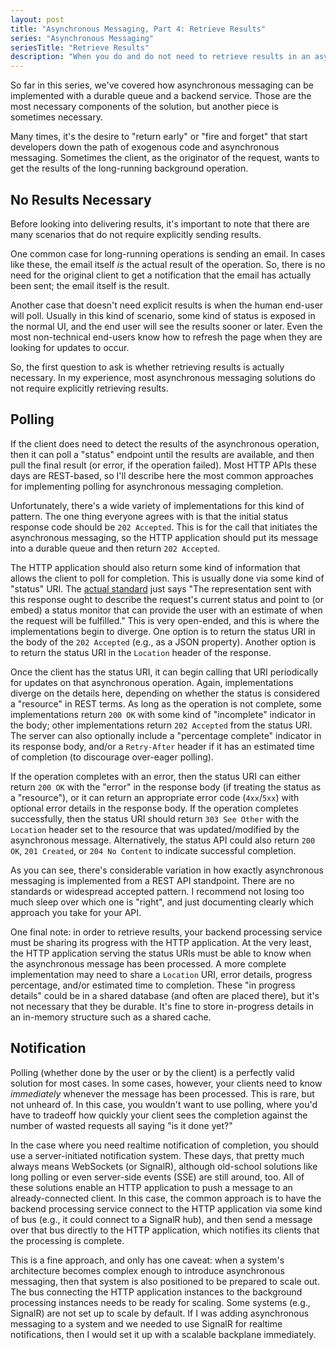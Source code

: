 ```yaml
---
layout: post
title: "Asynchronous Messaging, Part 4: Retrieve Results"
series: "Asynchronous Messaging"
seriesTitle: "Retrieve Results"
description: "When you do and do not need to retrieve results in an asynchronous messaging solution, and methods for doing so."
---
```


So far in this series, we've covered how asynchronous messaging can be implemented with a durable queue and a backend service. Those are the most necessary components of the solution, but another piece is sometimes necessary.

Many times, it's the desire to "return early" or "fire and forget" that start developers down the path of exogenous code and asynchronous messaging. Sometimes the client, as the originator of the request, wants to get the results of the long-running background operation.

## No Results Necessary

Before looking into delivering results, it's important to note that there are many scenarios that do not require explicitly sending results.

One common case for long-running operations is sending an email. In cases like these, the email itself *is* the actual result of the operation. So, there is no need for the original client to get a notification that the email has actually been sent; the email itself is the result.

Another case that doesn't need explicit results is when the human end-user will poll. Usually in this kind of scenario, some kind of status is exposed in the normal UI, and the end user will see the results sooner or later. Even the most non-technical end-users know how to refresh the page when they are looking for updates to occur.

So, the first question to ask is whether retrieving results is actually necessary. In my experience, most asynchronous messaging solutions do not require explicitly retrieving results.

## Polling

If the client does need to detect the results of the asynchronous operation, then it can poll a "status" endpoint until the results are available, and then pull the final result (or error, if the operation failed). Most HTTP APIs these days are REST-based, so I'll describe here the most common approaches for implementing polling for asynchronous messaging completion.

Unfortunately, there's a wide variety of implementations for this kind of pattern. The one thing everyone agrees with is that the initial status response code should be `202 Accepted`. This is for the call that initiates the asynchronous messaging, so the HTTP application should put its message into a durable queue and then return `202 Accepted`.

The HTTP application should also return some kind of information that allows the client to poll for completion. This is usually done via some kind of "status" URI. The [actual standard](https://tools.ietf.org/html/rfc7231#section-6.3.3) just says "The representation sent with this response ought to describe the request's current status and point to (or embed) a status monitor that can provide the user with an estimate of when the request will be fulfilled." This is very open-ended, and this is where the implementations begin to diverge. One option is to return the status URI in the body of the `202 Accepted` (e.g., as a JSON property). Another option is to return the status URI in the `Location` header of the response.

Once the client has the status URI, it can begin calling that URI periodically for updates on that asynchronous operation. Again, implementations diverge on the details here, depending on whether the status is considered a "resource" in REST terms. As long as the operation is not complete, some implementations return `200 OK` with some kind of "incomplete" indicator in the body; other implementations return `202 Accepted` from the status URI. The server can also optionally include a "percentage complete" indicator in its response body, and/or a `Retry-After` header if it has an estimated time of completion (to discourage over-eager polling).

If the operation completes with an error, then the status URI can either return `200 OK` with the "error" in the response body (if treating the status as a "resource"), or it can return an appropriate error code (`4xx`/`5xx`) with optional error details in the response body. If the operation completes successfully, then the status URI should return `303 See Other` with the `Location` header set to the resource that was updated/modified by the asynchronous message. Alternatively, the status API could also return `200 OK`, `201 Created`, or `204 No Content` to indicate successful completion.

As you can see, there's considerable variation in how exactly asynchronous messaging is implemented from a REST API standpoint. There are no standards or widespread accepted pattern. I recommend not losing too much sleep over which one is "right", and just documenting clearly which approach you take for your API.

One final note: in order to retrieve results, your backend processing service must be sharing its progress with the HTTP application. At the very least, the HTTP application serving the status URIs must be able to know when the asynchronous message has been processed. A more complete implementation may need to share a `Location` URI, error details, progress percentage, and/or estimated time to completion. These "in progress details" could be in a shared database (and often are placed there), but it's not necessary that they be durable. It's fine to store in-progress details in an in-memory structure such as a shared cache.

## Notification

Polling (whether done by the user or by the client) is a perfectly valid solution for most cases. In some cases, however, your clients need to know *immediately* whenever the message has been processed. This is rare, but not unheard of. In this case, you wouldn't want to use polling, where you'd have to tradeoff how quickly your client sees the completion against the number of wasted requests all saying "is it done yet?"

In the case where you need realtime notification of completion, you should use a server-initiated notification system. These days, that pretty much always means WebSockets (or SignalR), although old-school solutions like long polling or even server-side events (SSE) are still around, too. All of these solutions enable an HTTP application to push a message to an already-connected client. In this case, the common approach is to have the backend processing service connect to the HTTP application via some kind of bus (e.g., it could connect to a SignalR hub), and then send a message over that bus directly to the HTTP application, which notifies its clients that the processing is complete.

This is a fine approach, and only has one caveat: when a system's architecture becomes complex enough to introduce asynchronous messaging, then that system is also positioned to be prepared to scale out. The bus connecting the HTTP application instances to the background processing instances needs to be ready for scaling. Some systems (e.g., SignalR) are not set up to scale by default. If I was adding asynchronous messaging to a system and we needed to use SignalR for realtime notifications, then I would set it up with a scalable backplane immediately.
